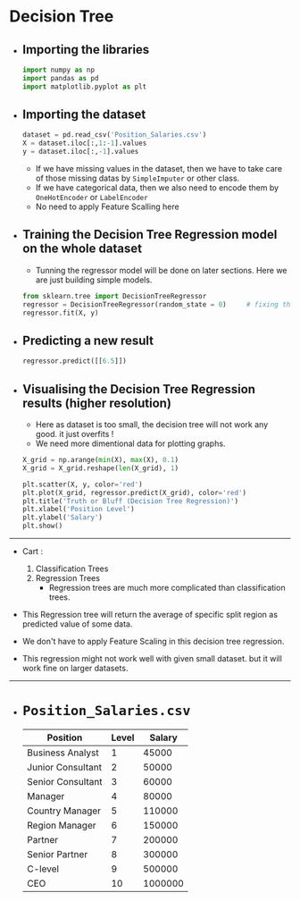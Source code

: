 # Decision Tree

- ## Importing the libraries
	```py
	import numpy as np
	import pandas as pd
	import matplotlib.pyplot as plt
	```

- ## Importing the dataset
	```py
	dataset = pd.read_csv('Position_Salaries.csv')
	X = dataset.iloc[:,1:-1].values
	y = dataset.iloc[:,-1].values
	```
	- If we have missing values in the dataset, then we have to take care of those missing datas by `SimpleImputer` or other class.
	- If we have categorical data, then we also need to encode them by `OneHotEncoder` or `LabelEncoder`
	- No need to apply Feature Scalling here
	
- ## Training the Decision Tree Regression model on the whole dataset
	- Tunning the regressor model will be done on later sections. Here we are just building simple models.
	```py
	from sklearn.tree import DecisionTreeRegressor
	regressor = DecisionTreeRegressor(random_state = 0)     # fixing the random_state so that we get the same results on eveery execution.
	regressor.fit(X, y)
	```
	
-  ## Predicting a new result
	```py
	regressor.predict([[6.5]])
	```
	
- ## Visualising the Decision Tree Regression results (higher resolution)
	- Here as dataset is too small, the decision tree will not work any good. it just overfits !
	- We need more dimentional data for plotting graphs.
	```py
	X_grid = np.arange(min(X), max(X), 0.1)
	X_grid = X_grid.reshape(len(X_grid), 1)
	
	plt.scatter(X, y, color='red')
	plt.plot(X_grid, regressor.predict(X_grid), color='red')
	plt.title('Truth or Bluff (Decision Tree Regression)')
	plt.xlabel('Position Level')
	plt.ylabel('Salary')
	plt.show()
	```
	
---	

- Cart : 
	1. Classification Trees
	2. Regression Trees
		- Regression trees are much more complicated than classification trees.

- This Regression tree will return the average of specific split region as predicted value of some data.
- We don't have to apply Feature Scaling in this decision tree regression.
- This regression might not work well with given small dataset. but it will work fine on larger datasets.
	
---

- # `Position_Salaries.csv`

	|Position         |Level|Salary |
	|-----------------|-----|-------|
	|Business Analyst |1    |45000  |
	|Junior Consultant|2    |50000  |
	|Senior Consultant|3    |60000  |
	|Manager          |4    |80000  |
	|Country Manager  |5    |110000 |
	|Region Manager   |6    |150000 |
	|Partner          |7    |200000 |
	|Senior Partner   |8    |300000 |
	|C-level          |9    |500000 |
	|CEO              |10   |1000000|
